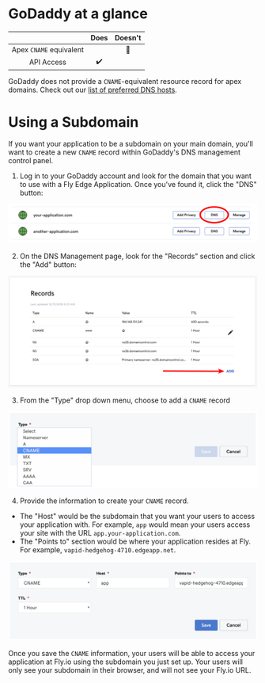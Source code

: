 # GoDaddy at a glance

 |   | Does | Doesn't |
 | :---: | :---: | :---: |
 | Apex `CNAME` equivalent | | :no_entry_sign: |
 | API Access | :heavy_check_mark:| |

GoDaddy does not provide a `CNAME`-equivalent resource record for apex domains. Check out our [list of preferred DNS hosts](https://github.com/superfly/dns-help#preferred).

# Using a Subdomain

If you want your application to be a subdomain on your main domain, you'll want to create a new `CNAME` record within GoDaddy's DNS management control panel.

1. Log in to your GoDaddy account and look for the domain that you want to use with a Fly Edge Application. Once you've found it, click the "DNS" button:

![GoDaddy - Manage DNS Records for your Domain](./screenshots/godaddy/godaddy-select-dns.png "GoDaddy - Manage DNS Records for your Domain")

2. On the DNS Management page, look for the "Records" section and click the "Add" button:

![GoDaddy - Add DNS Records for your Domain](./screenshots/godaddy/godaddy-add-dns-record.png "GoDaddy - Add DNS Records for your Domain")

3. From the "Type" drop down menu, choose to add a `CNAME` record

![GoDaddy - Add DNS Records for your Domain](./screenshots/godaddy/godaddy-add-cname.png "GoDaddy - Add DNS Records for your Domain")

4. Provide the information to create your `CNAME` record.
  * The "Host" would be the subdomain that you want your users to access your application with. For example, `app` would mean your users access your site with the URL `app.your-application.com`.
  * The "Points to" section would be where your application resides at Fly. For example, `vapid-hedgehog-4710.edgeapp.net`.

![GoDaddy - Provide CNAME information for your subdomain](./screenshots/godaddy/godaddy-cname-info.png "GoDaddy - Provide CNAME information for your subdomain")

Once you save the `CNAME` information, your users will be able to access your application at Fly.io using the subdomain you just set up. Your users will only see your subdomain in their browser, and will not see your Fly.io URL.
